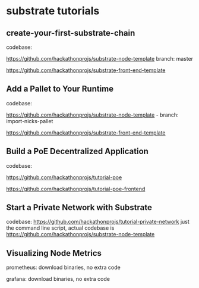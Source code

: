 # substrate tutorials

## create-your-first-substrate-chain
codebase: 

https://github.com/hackathonprojs/substrate-node-template branch: master

https://github.com/hackathonprojs/substrate-front-end-template

## Add a Pallet to Your Runtime
codebase: 

https://github.com/hackathonprojs/substrate-node-template - branch: import-nicks-pallet 

https://github.com/hackathonprojs/substrate-front-end-template

## Build a PoE Decentralized Application
codebase: 

https://github.com/hackathonprojs/tutorial-poe

https://github.com/hackathonprojs/tutorial-poe-frontend

## Start a Private Network with Substrate
codebase: 
https://github.com/hackathonprojs/tutorial-private-network just the command line script, actual codebase is https://github.com/hackathonprojs/substrate-node-template

## Visualizing Node Metrics
prometheus: download binaries, no extra code

grafana: download binaries, no extra code



